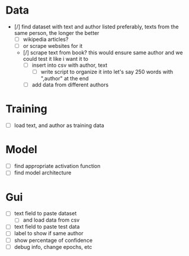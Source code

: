 # Data
- [/] find dataset with text and author listed
preferably, texts from the same person, the longer the better
    - [ ] wikipedia articles?
    - [ ] or scrape websites for it
    - [/] scrape text from book?
        this would ensure same author
        and we could test it like i want it to
        - [ ] insert into csv with author, text
            - [ ] write script to organize it into let's say 250 words
            with ",author" at the end
        - [ ] add data from different authors

# Training
- [ ] load text, and author as training data

# Model
- [ ] find appropriate activation function
- [ ] find model architecture

# Gui
- [ ] text field to paste dataset
    - [ ] and load data from csv
- [ ] text field to paste test data
- [ ] label to show if same author
- [ ] show percentage of confidence
- [ ] debug info, change epochs, etc
